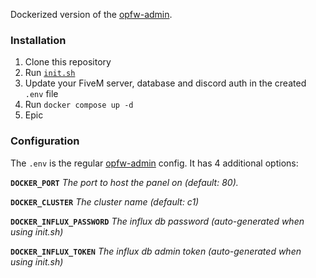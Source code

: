 Dockerized version of the [opfw-admin](https://github.com/coalaura/opfw-admin).

### Installation
1. Clone this repository
2. Run [`init.sh`](init.sh)
3. Update your FiveM server, database and discord auth in the created `.env` file
4. Run `docker compose up -d`
5. Epic

### Configuration

The `.env` is the regular [opfw-admin](https://github.com/coalaura/opfw-admin) config. It has 4 additional options:

**`DOCKER_PORT`**
*The port to host the panel on (default: 80).*

**`DOCKER_CLUSTER`**
*The cluster name (default: c1)*

**`DOCKER_INFLUX_PASSWORD`**
*The influx db password (auto-generated when using init.sh)*

**`DOCKER_INFLUX_TOKEN`**
*The influx db admin token (auto-generated when using init.sh)*